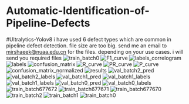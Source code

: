# Automatic-Identification-of-Pipeline-Defects
#Ultralytics-Yolov8
i have used 6 defect types which are common in pipeline defect detection. 
file size are too big. send me an email to mirshaeek@nuaa.edu.cn for the files. depending on your use cases. i will send you required files
![train_batch0](https://github.com/mirshaeek/Automatic-Identification-of-Pipeline-Defects-YoloV8-Ultralytics/assets/72343366/7b8b934a-3331-4e96-b336-4d4138fbcc95)
![F1_curve](https://github.com/mirshaeek/Automatic-Identification-of-Pipeline-Defects-YoloV8-Ultralytics/assets/72343366/08d1cc50-3f1e-4ff2-b661-6aaec9490708)
![labels_correlogram](https://github.com/mirshaeek/Automatic-Identification-of-Pipeline-Defects-YoloV8-Ultralytics/assets/72343366/ce5256a6-639a-4cf3-8660-c381753f732d)
![labels](https://github.com/mirshaeek/Automatic-Identification-of-Pipeline-Defects-YoloV8-Ultralytics/assets/72343366/7ad0795d-80dc-480e-96ea-6c6cc8a90579)
![confusion_matrix](https://github.com/mirshaeek/Automatic-Identification-of-Pipeline-Defects-YoloV8-Ultralytics/assets/72343366/bbcfb1a0-6ba6-463f-9994-050f0484c836)
![R_curve](https://github.com/mirshaeek/Automatic-Identification-of-Pipeline-Defects-YoloV8-Ultralytics/assets/72343366/6e4ac65b-5263-4e82-a3c2-393754726421)
![PR_curve](https://github.com/mirshaeek/Automatic-Identification-of-Pipeline-Defects-YoloV8-Ultralytics/assets/72343366/64ba2f6d-b791-4c3d-8b38-41fff54cc76d)
![P_curve](https://github.com/mirshaeek/Automatic-Identification-of-Pipeline-Defects-YoloV8-Ultralytics/assets/72343366/5e96816b-ad81-4bb4-bd76-012037c24815)
![confusion_matrix_normalized](https://github.com/mirshaeek/Automatic-Identification-of-Pipeline-Defects-YoloV8-Ultralytics/assets/72343366/62c37535-e21a-46f1-9e10-77dc5dc645b4)
![results](https://github.com/mirshaeek/Automatic-Identification-of-Pipeline-Defects-YoloV8-Ultralytics/assets/72343366/52b2292a-8d43-486a-be99-cb35cb29428d)
![val_batch2_pred](https://github.com/mirshaeek/Automatic-Identification-of-Pipeline-Defects-YoloV8-Ultralytics/assets/72343366/fcb8805f-76aa-4091-ab28-274a1bbc6898)
![val_batch2_labels](https://github.com/mirshaeek/Automatic-Identification-of-Pipeline-Defects-YoloV8-Ultralytics/assets/72343366/5f5bbfc7-befd-41c9-a731-9d4722ad88a7)
![val_batch1_pred](https://github.com/mirshaeek/Automatic-Identification-of-Pipeline-Defects-YoloV8-Ultralytics/assets/72343366/1a59b655-4f79-4ff7-85e7-7c8a0d2991ff)
![val_batch1_labels](https://github.com/mirshaeek/Automatic-Identification-of-Pipeline-Defects-YoloV8-Ultralytics/assets/72343366/f3945811-bdfa-458a-b6c7-4e5570be626c)
![val_batch1_labels](https://github.com/mirshaeek/Automatic-Identification-of-Pipeline-Defects-YoloV8-Ultralytics/assets/72343366/5bd49ba9-839f-43ce-bf9b-31dbbf71fb0f)
![val_batch0_pred](https://github.com/mirshaeek/Automatic-Identification-of-Pipeline-Defects-YoloV8-Ultralytics/assets/72343366/132404f5-85d4-4a7a-b2ff-4a95c47b8976)
![val_batch0_labels](https://github.com/mirshaeek/Automatic-Identification-of-Pipeline-Defects-YoloV8-Ultralytics/assets/72343366/c7095ee7-701a-4966-8501-32ca9b6f271d)
![train_batch677672](https://github.com/mirshaeek/Automatic-Identification-of-Pipeline-Defects-YoloV8-Ultralytics/assets/72343366/862f6522-619d-4792-b298-07652a3b9892)
![train_batch677671](https://github.com/mirshaeek/Automatic-Identification-of-Pipeline-Defects-YoloV8-Ultralytics/assets/72343366/da0bc830-cd8c-4a1e-ba0e-3a1b44b9329f)
![train_batch677670](https://github.com/mirshaeek/Automatic-Identification-of-Pipeline-Defects-YoloV8-Ultralytics/assets/72343366/4d0eed5b-9bb3-459d-b476-3b707ae8822b)
![train_batch2](https://github.com/mirshaeek/Automatic-Identification-of-Pipeline-Defects-YoloV8-Ultralytics/assets/72343366/90d70f68-992f-4faf-9ffd-0297638e5306)
![train_batch1](https://github.com/mirshaeek/Automatic-Identification-of-Pipeline-Defects-YoloV8-Ultralytics/assets/72343366/7b4423ba-30da-4201-bdb7-db4cb68d574f)
![train_batch0](https://github.com/mirshaeek/Automatic-Identification-of-Pipeline-Defects-YoloV8-Ultralytics/assets/72343366/08a63ff3-5d9a-4b12-8974-1bbe3ab372bd)
